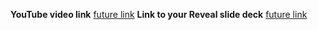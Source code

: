 **YouTube video link**
[future link](www.youtube.com)
**Link to your Reveal slide deck**
[future link](www.youtube.com)
